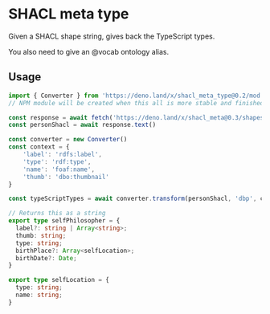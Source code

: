 # SHACL meta type

Given a SHACL shape string, gives back the TypeScript types.

You also need to give an @vocab ontology alias.

## Usage

```TypeScript
import { Converter } from 'https://deno.land/x/shacl_meta_type@0.2/mod.ts'
// NPM module will be created when this all is more stable and finished.

const response = await fetch('https://deno.land/x/shacl_meta@0.3/shapes/Person.ttl')
const personShacl = await response.text()

const converter = new Converter()
const context = {
    'label': 'rdfs:label',
    'type': 'rdf:type',
    'name': 'foaf:name',
    'thumb': 'dbo:thumbnail'
}

const typeScriptTypes = await converter.transform(personShacl, 'dbp', context)

// Returns this as a string
export type selfPhilosopher = {
  label?: string | Array<string>;
  thumb: string;
  type: string;
  birthPlace?: Array<selfLocation>;
  birthDate?: Date;
}

export type selfLocation = {
  type: string;
  name: string;
}

```